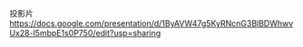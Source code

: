 投影片 https://docs.google.com/presentation/d/1ByAVW47g5KyRNcnG3BlBDWhwvUx28-l5mbpE1s0P750/edit?usp=sharing
